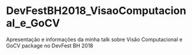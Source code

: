# DevFestBH2018_VisaoComputacional_e_GoCV
Apresentação e informações da minha talk sobre Visão Computacional e GoCV package no DevFest BH 2018
